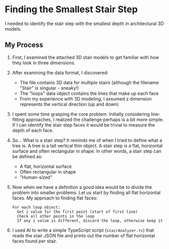 # Finding the Smallest Stair Step

I needed to identify the stair step with the smallest depth in architectural 3D models.

## My Process

1. First, I examined the attached 3D stair models to get familiar with how they look in three dimensions.

2. After examining the data format, I discovered:
   - The file contains 3D data for multiple stairs (although the filename "Stair" is singular - sneaky!)
   - The "loops" data object contains the lines that make up each face
   - From my experience with 3D modeling, I assumed z dimension represents the vertical direction (up and down)

3. I spent some time grasping the core problem. Initially considering line-fitting approaches, I realized the challenge perhaps is a bit more simple. If I can identify the stair step faces it would be trivial to measure the depth of each face.

4. So... What is a stair step? It reminds me of when I tried to define what a tree is. A tree is a tall vertical thin object. A stair step is a flat, horizontal surface and often rectangular in shape. In other words, a stair step can be defined as:
   - A flat, horizontal surface
   - Often rectangular in shape
   - "Human-sized"

5. Now when we have a definition a good idea would be to divide the problem into smaller problems. Let us start by finding all flat horizontal faces. My approach to finding flat faces:
   ```
   For each loop object:
     Get z value for the first point (start of first line)
     Check all other points in the loop
     If any z value is different, discard the loop, otherwise keep it
   ```

6. I used AI to write a simple TypeScript script (`stairAnalyzer.ts`) that reads the stair JSON file and prints out the number of flat horizontal faces found per stair.

